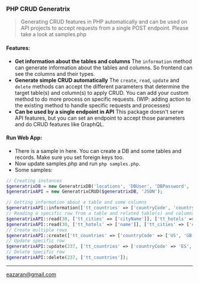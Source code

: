 ### PHP CRUD Generatrix

> Generating CRUD features in PHP automatically and can be used on API projects to accept requests from a single POST endpoint. Please take a look at samples.php

#### Features:
- **Get information about the tables and columns**
The `information` method can generate information about the tables and columns. So frontend can see the columns and their types.
- **Generate simple CRUD automatically**
The `create`, `read`, `update` and `delete` methods can accept the different parameters that determine the target table(s) and column(s) to apply CRUD. You can add your custom method to do more process on specific requests. (WIP: adding action to the existing method to handle specific requests and processes)
- **Can be used by a single endpoint in API**
This package doesn't serve API features, but you can set an endpoint to accept those parameters and do CRUD features like GraphQL.

#### Run Web App:
- There is a sample in here. You can create a DB and some tables and records. Make sure you set foreign keys too.
- Now update samples.php and run `php samples.php`.
- Some samples:
```php
// Creating instances
$generatrixDB = new GeneratrixDB('locations', 'DBUser', 'DBPassword', 'localhost');
$generatrixAPI = new GeneratrixCRUD($generatrixDB, 'JSON');

// Getting information about a table and some columns
$generatrixAPI::information(['tt_countries' => ['countryCode', 'countryName']]);
// Reading a specific row from a table and related table(s) and columns based on different relationship directions
$generatrixAPI::read(30, ['tt_cities' => ['cityName']], ['tt_hotels' => ['name']], 'LEFT');
$generatrixAPI::read(30, ['tt_hotels' => ['name']], ['tt_cities' => ['cityName']], 'RIGHT');
// Create multiple rows
$generatrixAPI::create(['tt_countries' => ['countryCode' => ['US', 'GB'], 'countryName' => ['United State', 'Great Britain']]]);
// Update specific row
$generatrixAPI::update(237, ['tt_countries' => ['countryCode' => 'ES', 'countryName' => 'Spain']]);
// Delete specific row
$generatrixAPI::delete(237, ['tt_countries']);
```

------------
[eazaran@gmail.com](mailto:eazaran@gmail.com "eazaran@gmail.com")
